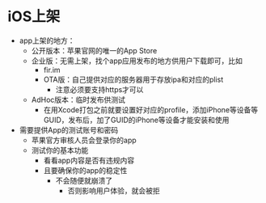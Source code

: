 # iOS上架

* app上架的地方：
  * 公开版本：苹果官网的唯一的App Store
  * 企业版：无需上架，找个app应用发布的地方供用户下载即可，比如
    * fir.im
    * OTA版：自己提供对应的服务器用于存放ipa和对应的plist
      * 注意必须要支持https才可以
  * AdHoc版本：临时发布供测试
    * 在用Xcode打包之前就要设置好对应的profile，添加iPhone等设备等GUID，发布后，加了GUID的iPhone等设备才能安装和使用
* 需要提供App的测试账号和密码
  * 苹果官方审核人员会登录你的app
  * 测试你的基本功能
    * 看看app内容是否有违规内容
    * 且要确保你的app的稳定性
      * 不会随便就崩溃了
        * 否则影响用户体验，就会被拒

